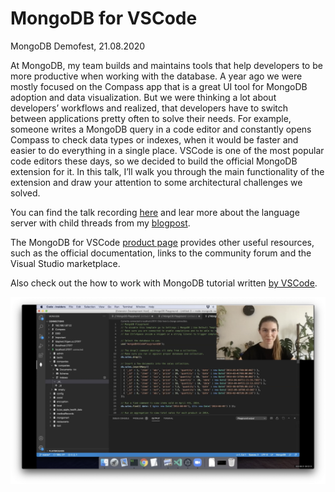 # MongoDB for VSCode

MongoDB Demofest, 21.08.2020

At MongoDB, my team builds and maintains tools that help developers to be more productive when working with the database. A year ago we were mostly focused on the Compass app that is a great UI tool for MongoDB adoption and data visualization. But we were thinking a lot about developers’ workflows and realized, that developers have to switch between applications pretty often to solve their needs. For example, someone writes a MongoDB query in a code editor and constantly opens Compass to check data types or indexes, when it would be faster and easier to do everything in a single place. VSCode is one of the most popular code editors these days, so we decided to build the official MongoDB extension for it. In this talk, I’ll walk you through the main functionality of the extension and draw your attention to some architectural challenges we solved.

You can find the talk recording [here](https://youtu.be/FdtWowJ26eg) and lear more about the language server with child threads from my [blogpost](https://medium.com/dailyjs/the-language-server-with-child-threads-38ae915f4910).

The MongoDB for VSCode [product page](https://www.mongodb.com/products/vs-code) provides other useful resources, such as the official documentation, links to the community forum and the Visual Studio marketplace.

Also check out the how to work with MongoDB tutorial written [by VSCode](https://code.visualstudio.com/docs/azure/mongodb).

<img src="./demofest.png" alt="Photo from my talk" width="600"/>
